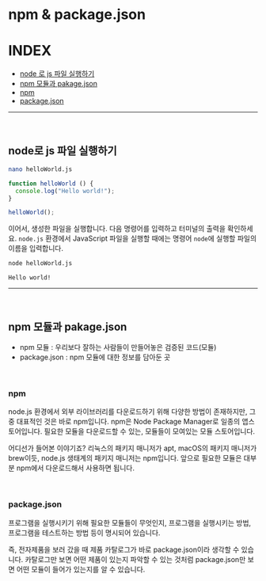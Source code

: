 # npm & package.json
# INDEX

- [node 로 js 파일 실행하기](#node로-js-파일-실행하기)
- [npm 모듈과 pakage.json](#npm-모듈과-pakagejson)
- [npm](#npm)
- [package.json](#packagejson)
---
</br>

## node로 js 파일 실행하기
``` bash
nano helloWorld.js
```

``` js
function helloWorld () {
  console.log("Hello world!");
}

helloWorld();
```

이어서, 생성한 파일을 실행합니다. 다음 명령어를 입력하고 터미널의 출력을 확인하세요. ```node.js``` 환경에서 JavaScript 파일을 실행할 때에는 명령어 ```node```에 실행할 파일의 이름을 입력합니다.

``` bash
node helloWorld.js
```

```Hello world!```

---

</br>

## npm 모듈과 pakage.json
- npm 모듈 : 우리보다 잘하는 사람들이 만들어놓은 검증된 코드(모듈)  
- package.json : npm 모듈에 대한 정보를 담아둔 곳 

</br>

### npm
node.js 환경에서 외부 라이브러리를 다운로드하기 위해 다양한 방법이 존재하지만, 그중 대표적인 것은 바로 npm입니다. npm은 Node Package Manager로 일종의 앱스토어입니다. 필요한 모듈을 다운로드할 수 있는, 모듈들이 모여있는 모듈 스토어입니다.

어디선가 들어본 이야기죠? 리눅스의 패키지 매니저가 apt, macOS의 패키지 매니저가 brew이듯, node.js 생태계의 패키지 매니저는 npm입니다. 앞으로 필요한 모듈은 대부분 npm에서 다운로드해서 사용하면 됩니다.

</br>

### package.json
프로그램을 실행시키기 위해 필요한 모듈들이 무엇인지, 프로그램을 실행시키는 방법, 프로그램을 테스트하는 방법 등이 명시되어 있습니다.  

즉, 전자제품을 보러 갔을 때 제품 카탈로그가 바로 package.json이라 생각할 수 있습니다. 카탈로그만 보면 어떤 제품이 있는지 파악할 수 있는 것처럼 package.json만 보면 어떤 모듈이 들어가 있는지를 알 수 있습니다.